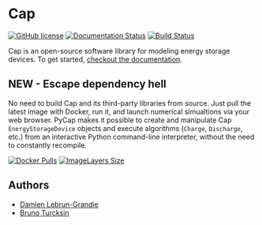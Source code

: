 Cap
===
[![GitHub license](https://img.shields.io/github/license/ORNL-CEES/Cap.svg)]()
[![Documentation Status](https://readthedocs.org/projects/cap/badge/?version=latest)](https://readthedocs.org/projects/cap/?badge=latest)
[![Build Status](https://travis-ci.org/ORNL-CEES/Cap.svg?branch=master)](https://travis-ci.org/ORNL-CEES/Cap)

Cap is an open-source software library for modeling energy storage devices.
To get started, [checkout the documentation](https://cap.readthedocs.org).

NEW - Escape dependency hell
----------------------------

No need to build Cap and its third-party libraries from source. Just pull the
latest image with Docker, run it, and launch numerical simualtions via your
web browser. PyCap makes it possible to create and manipulate Cap
``EnergyStorageDevice`` objects and execute algorithms (``Charge``,
``Discharge``, etc.) from an interactive Python command-line interpreter,
without the need to constantly recompile.

[![Docker Pulls](https://img.shields.io/docker/pulls/dalg24/cap.svg)](https://hub.docker.com/r/dalg24/cap)
[![ImageLayers Size](https://img.shields.io/imagelayers/image-size/dalg24/cap-stack/latest.svg)]()

Authors
-------
* [Damien Lebrun-Grandie](https://github.com/dalg24)
* [Bruno Turcksin](https://github.com/rombur)
